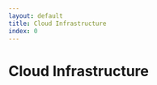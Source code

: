 ```yaml
---
layout: default
title: Cloud Infrastructure 
index: 0
---
```


Cloud Infrastructure
====================
